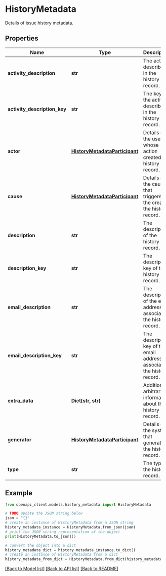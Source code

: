 # HistoryMetadata

Details of issue history metadata.

## Properties

Name | Type | Description | Notes
------------ | ------------- | ------------- | -------------
**activity_description** | **str** | The activity described in the history record. | [optional] 
**activity_description_key** | **str** | The key of the activity described in the history record. | [optional] 
**actor** | [**HistoryMetadataParticipant**](HistoryMetadataParticipant.md) | Details of the user whose action created the history record. | [optional] 
**cause** | [**HistoryMetadataParticipant**](HistoryMetadataParticipant.md) | Details of the cause that triggered the creation the history record. | [optional] 
**description** | **str** | The description of the history record. | [optional] 
**description_key** | **str** | The description key of the history record. | [optional] 
**email_description** | **str** | The description of the email address associated the history record. | [optional] 
**email_description_key** | **str** | The description key of the email address associated the history record. | [optional] 
**extra_data** | **Dict[str, str]** | Additional arbitrary information about the history record. | [optional] 
**generator** | [**HistoryMetadataParticipant**](HistoryMetadataParticipant.md) | Details of the system that generated the history record. | [optional] 
**type** | **str** | The type of the history record. | [optional] 

## Example

```python
from openapi_client.models.history_metadata import HistoryMetadata

# TODO update the JSON string below
json = "{}"
# create an instance of HistoryMetadata from a JSON string
history_metadata_instance = HistoryMetadata.from_json(json)
# print the JSON string representation of the object
print(HistoryMetadata.to_json())

# convert the object into a dict
history_metadata_dict = history_metadata_instance.to_dict()
# create an instance of HistoryMetadata from a dict
history_metadata_from_dict = HistoryMetadata.from_dict(history_metadata_dict)
```
[[Back to Model list]](../README.md#documentation-for-models) [[Back to API list]](../README.md#documentation-for-api-endpoints) [[Back to README]](../README.md)



